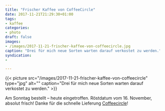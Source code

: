 ```yaml
---
title: "Frischer Kaffee von CoffeeCircle"
date: 2017-11-21T21:29:30+01:00
tags:
- kaffee
categories:
- photo
draft: false
images:
- /images/2017-11-21-frischer-kaffee-von-coffeecircle.jpg
caption: "Drei für mich neue Sorten warten darauf verkostet zu werden."
syndication:
-

---
```


{{< picture src="/images/2017-11-21-frischer-kaffee-von-coffeecircle" type="jpg" alt="" caption="Drei für mich neue Sorten warten darauf verkostet zu werden." >}}

<!--more-->

Am Sonntag bestellt – heute eingetroffen. Röstdatum vom 16. November, absolut frisch! Danke für die schnelle Lieferung [Coffeecircle](https://www.coffeecircle.com/)!
